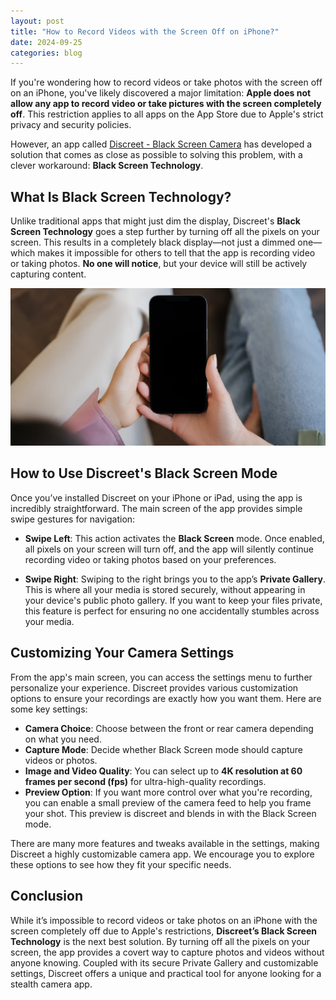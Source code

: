 ```yaml
---
layout: post
title: "How to Record Videos with the Screen Off on iPhone?"
date: 2024-09-25
categories: blog
---
```



If you're wondering how to record videos or take photos with the screen off on an iPhone, you've likely discovered a major limitation: **Apple does not allow any app to record video or take pictures with the screen completely off**. This restriction applies to all apps on the App Store due to Apple's strict privacy and security policies.

However, an app called [Discreet - Black Screen Camera](https://apps.apple.com/us/app/discreet-black-screen-camera/id1600729989) has developed a solution that comes as close as possible to solving this problem, with a clever workaround: **Black Screen Technology**.

## What Is Black Screen Technology?

Unlike traditional apps that might just dim the display, Discreet's **Black Screen Technology** goes a step further by turning off all the pixels on your screen. This results in a completely black display—not just a dimmed one—which makes it impossible for others to tell that the app is recording video or taking photos. **No one will notice**, but your device will still be actively capturing content.


[![Spy camera app for iphone](/assets/black-screen-on-an-iphone.png)](https://https://apps.apple.com/us/app/discreet-black-screen-camera/id1600729989)

## How to Use Discreet's Black Screen Mode

Once you’ve installed Discreet on your iPhone or iPad, using the app is incredibly straightforward. The main screen of the app provides simple swipe gestures for navigation:

- **Swipe Left**: This action activates the **Black Screen** mode. Once enabled, all pixels on your screen will turn off, and the app will silently continue recording video or taking photos based on your preferences.
  
- **Swipe Right**: Swiping to the right brings you to the app’s **Private Gallery**. This is where all your media is stored securely, without appearing in your device's public photo gallery. If you want to keep your files private, this feature is perfect for ensuring no one accidentally stumbles across your media.

## Customizing Your Camera Settings

From the app's main screen, you can access the settings menu to further personalize your experience. Discreet provides various customization options to ensure your recordings are exactly how you want them. Here are some key settings:

- **Camera Choice**: Choose between the front or rear camera depending on what you need.
- **Capture Mode**: Decide whether Black Screen mode should capture videos or photos.
- **Image and Video Quality**: You can select up to **4K resolution at 60 frames per second (fps)** for ultra-high-quality recordings.
- **Preview Option**: If you want more control over what you're recording, you can enable a small preview of the camera feed to help you frame your shot. This preview is discreet and blends in with the Black Screen mode.
  
There are many more features and tweaks available in the settings, making Discreet a highly customizable camera app. We encourage you to explore these options to see how they fit your specific needs.

## Conclusion

While it’s impossible to record videos or take photos on an iPhone with the screen completely off due to Apple's restrictions, **Discreet’s Black Screen Technology** is the next best solution. By turning off all the pixels on your screen, the app provides a covert way to capture photos and videos without anyone knowing. Coupled with its secure Private Gallery and customizable settings, Discreet offers a unique and practical tool for anyone looking for a stealth camera app.


